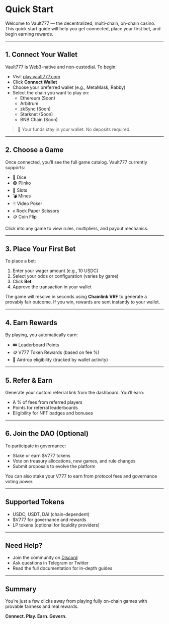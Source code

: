# Quick Start

Welcome to Vault777 — the decentralized, multi-chain, on-chain casino. This quick start guide will help you get connected, place your first bet, and begin earning rewards.

---

## 1. Connect Your Wallet

Vault777 is Web3-native and non-custodial. To begin:

- Visit [play.vault777.com](https://play.vault777.com)
- Click **Connect Wallet**
- Choose your preferred wallet (e.g., MetaMask, Rabby)
- Select the chain you want to play on:
  - Ethereum (Soon)
  - Arbitrum
  - zkSync (Soon)
  - Starknet (Soon)
  - BNB Chain (Soon)

> 🔐 Your funds stay in your wallet. No deposits required.

---

## 2. Choose a Game

Once connected, you’ll see the full game catalog. Vault777 currently supports:

- 🎲 Dice
- 🟢 Plinko
- 🎰 Slots
- 💣 Mines
- 🃏 Video Poker
- ✊ Rock Paper Scissors
- 🪙 Coin Flip

Click into any game to view rules, multipliers, and payout mechanics.

---

## 3. Place Your First Bet

To place a bet:

1. Enter your wager amount (e.g., 10 USDC)
2. Select your odds or configuration (varies by game)
3. Click **Bet**
4. Approve the transaction in your wallet

The game will resolve in seconds using **Chainlink VRF** to generate a provably fair outcome. If you win, rewards are sent instantly to your wallet.

---

## 4. Earn Rewards

By playing, you automatically earn:

- 🎟 Leaderboard Points
- 🪙 V777 Token Rewards (based on fee %)
- 🎁 Airdrop eligibility (tracked by wallet activity)

---

## 5. Refer & Earn

Generate your custom referral link from the dashboard. You’ll earn:

- A % of fees from referred players
- Points for referral leaderboards
- Eligibility for NFT badges and bonuses

---

## 6. Join the DAO (Optional)

To participate in governance:

- Stake or earn $V777 tokens
- Vote on treasury allocations, new games, and rule changes
- Submit proposals to evolve the platform

You can also stake your V777 to earn from protocol fees and governance voting power.

---

## Supported Tokens

- USDC, USDT, DAI (chain-dependent)
- $V777 for governance and rewards
- LP tokens (optional for liquidity providers)

---

## Need Help?

- Join the community on [Discord](https://discord.gg/vault777)
- Ask questions in Telegram or Twitter
- Read the full documentation for in-depth guides

---

## Summary

You’re just a few clicks away from playing fully on-chain games with provable fairness and real rewards.

**Connect. Play. Earn. Govern.**
